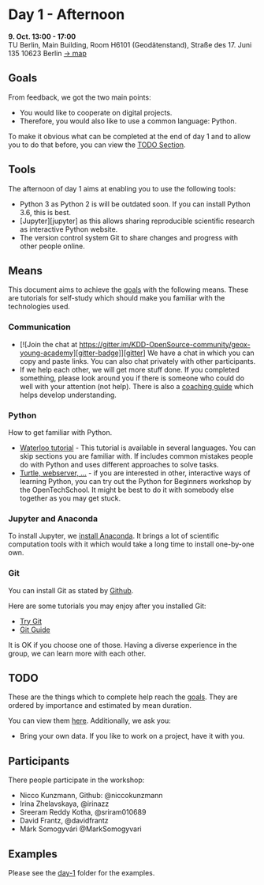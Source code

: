 Day 1 - Afternoon
===============

**9. Oct. 13:00 - 17:00**  
TU Berlin, Main Building,
Room H6101 (Geodätenstand),
Straße des 17. Juni 135
10623 Berlin [→ map](http://www.openstreetmap.org/node/1481377095#map=19/52.51192/13.32724)

Goals
-----
[goals]: #goals

From feedback, we got the two main points:

- You would like to cooperate on digital projects.
- Therefore, you would also like to use a common language: Python.

To make it obvious what can be completed at the end of day 1 and to allow you to
do that before, you can view the [TODO Section][todo].

Tools
-----

The afternoon of day 1 aims at enabling you to use the following tools:

- Python 3 as Python 2 is will be outdated soon.
  If you can install Python 3.6, this is best.
- [Jupyter][jupyter] as this allows sharing reproducible scientific research
  as interactive Python website.
- The version control system Git to share changes and progress with other
  people online.

Means
-----

This document aims to achieve the [goals][goals] with the following means.
These are tutorials for self-study which should make you familiar with the
technologies used.

### Communication

- [![Join the chat at https://gitter.im/KDD-OpenSource-community/geox-young-academy][gitter-badge]][gitter]
  We have a chat in which you can copy and paste links.
  You can also chat privately with other participants.
- If we help each other, we will get more stuff done. If you completed something,
  please look around you if there is someone who could do well with your
  attention (not help).
  There is also a [coaching guide][coaching-guide] which helps develop understanding.

### Python

How to get familiar with Python.
- [Waterloo tutorial][waterloo] -
  This tutorial is available in several languages.
  You can skip sections you are familiar with.
  If includes common mistakes people do with Python and uses different
  approaches to solve tasks.
- [Turtle, webserver, ...][ots] - if you are interested in other, interactive
  ways of learning Python, you can try out the Python for Beginners workshop
  by the OpenTechSchool.
  It might be best to do it with somebody else together as you may get stuck.

### Jupyter and Anaconda

To install Jupyter, we [install Anaconda][anaconda].
It brings a lot of scientific computation tools with it which would take a long
time to install one-by-one own.

### Git
[git]: #git

You can install Git as stated by [Github][install-git].

Here are some tutorials you may enjoy after you installed Git:

- [Try Git][try-git]
- [Git Guide][git-guide]

It is OK if you choose one of those. Having a diverse experience in the group,
we can learn more with each other.

## TODO
[todo]: #todo

These are the things which to complete help reach the [goals][goals].
They are ordered by importance and estimated by mean duration.

You can view them [here][todo-template].
Additionally, we ask you:

- Bring your own data. If you like to work on a project, have it with you.

## Participants

There people participate in the workshop:

- Nicco Kunzmann, Github: @niccokunzmann
- Irina Zhelavskaya, @irinazz
- Sreeram Reddy Kotha, @sriram010689
- David Frantz, @davidfrantz
- Márk Somogyvári @MarkSomogyvari

## Examples

Please see the [day-1](day-1) folder for the examples.

[juyter]: https://jupyter.org
[waterloo]: http://cscircles.cemc.uwaterloo.ca/
[ots]: http://learn.opentechschool.org/
[gitter]: https://gitter.im/KDD-OpenSource-community/geox-young-academy
[gitter-badge]: https://badges.gitter.im/KDD-OpenSource-community/geox-young-academy.svg
[coaching-guide]: https://opentechschool.github.io/slides/presentations/coaching/
[anaconda]: https://docs.anaconda.com/anaconda/install/
[install-git]: https://help.github.com/articles/set-up-git/
[try-git]: https://try.github.io/
[git-guide]: https://rogerdudler.github.io/git-guide/
[todo-template]: .github/ISSUE_TEMPLATE.md
